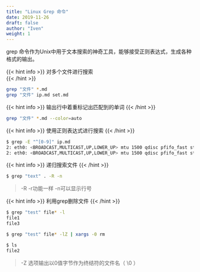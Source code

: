 ```yaml
---
title: "Linux Grep 命令"
date: 2019-11-26
draft: false
author: "Iven"
weight: 1
---
```


grep 命令作为Unix中用于文本搜索的神奇工具，能够接受正则表达式，生成各种格式的输出。
<!--more-->

{{< hint info >}}
对多个文件进行搜索  
{{< /hint >}}
```bash
grep "文件" *.md
grep "文件" ip.md set.md
```
{{< hint info >}}
输出行中着重标记出匹配到的单词
{{< /hint >}}
```bash
grep "文件" *.md --color=auto
```

{{< hint info >}}
使用正则表达式进行搜索
{{< /hint >}}
```bash
$ grep -E "^[0-9]" ip.md
2: eth0: <BROADCAST,MULTICAST,UP,LOWER_UP> mtu 1500 qdisc pfifo_fast state UP group default qlen 1000
2: eth0: <BROADCAST,MULTICAST,UP,LOWER_UP> mtu 1500 qdisc pfifo_fast state UP group default qlen 1000
```
{{< hint info >}}
递归搜索文件
{{< /hint >}}
```bash
$ grep "text" . -R -n
```
> -R -r功能一样 -n可以显示行号

{{< hint info >}}
利用grep删除文件
{{< /hint >}}
```bash
$ grep "test" file* -l
file1
file3

$ grep "test" file* -lZ | xargs -0 rm

$ ls
file2

```
>-Z 选项输出以0值字节作为终结符的文件名（ \0 ）